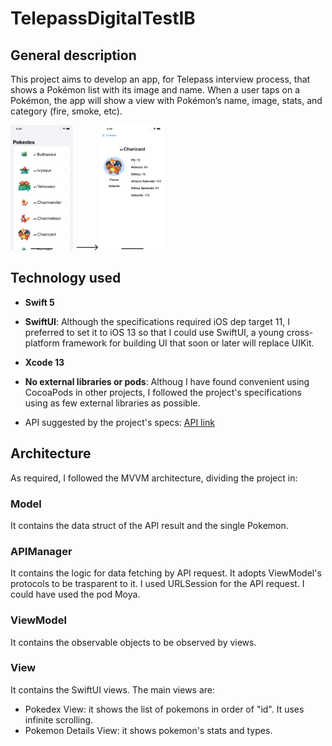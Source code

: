 # TelepassDigitalTestIB

## General description

This project aims to develop an app, for Telepass interview process, that shows a Pokémon list with its image and name.
When a user taps on a Pokémon, the app will show a view with Pokémon’s name, image, stats, and category (fire, smoke, etc).

<img src="images/screenshot_home.png" width="100" height="200"> ---> <img src="images/screenshot_details.png" width="100" height="200">

## Technology used

- **Swift 5**

- **SwiftUI**: Although the specifications required iOS dep target 11, I preferred to set it to iOS 13 so that I could use SwiftUI, a young cross-platform framework for building UI that soon or later will replace UIKit.

- **Xcode 13**

- **No external libraries or pods**: Althoug I have found convenient using CocoaPods in other projects, I followed the project's specifications using as few external libraries as possible.

- API suggested by the project's specs: [API link](https://pokeapi.co/)

## Architecture
As required, I followed the MVVM architecture, dividing the project in:

### Model
It contains the data struct of the API result and the single Pokemon.

### APIManager
It contains the logic for data fetching by API request. It adopts ViewModel's protocols to be trasparent to it.
I used URLSession for the API request. I could have used the pod Moya.

### ViewModel
It contains the observable objects to be observed by views.

### View
It contains the SwiftUI views. The main views are:
- Pokedex View: it shows the list of pokemons in order of "id". It uses infinite scrolling.
- Pokemon Details View: it shows pokemon's stats and types.
